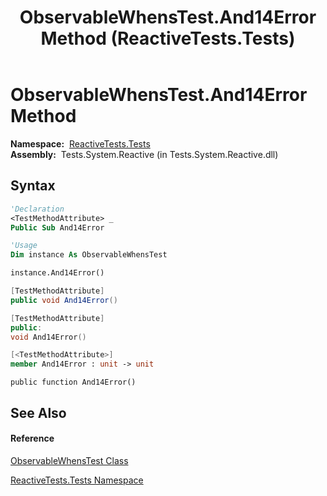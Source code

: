 ﻿---
title: ObservableWhensTest.And14Error Method  (ReactiveTests.Tests)
TOCTitle: And14Error Method
ms:assetid: M:ReactiveTests.Tests.ObservableWhensTest.And14Error
ms:mtpsurl: https://msdn.microsoft.com/en-us/library/reactivetests.tests.observablewhenstest.and14error(v=VS.103)
ms:contentKeyID: 36620032
ms.date: 06/28/2011
mtps_version: v=VS.103
f1_keywords:
- ReactiveTests.Tests.ObservableWhensTest.And14Error
dev_langs:
- CSharp
- JScript
- VB
- FSharp
- c++
---

# ObservableWhensTest.And14Error Method

**Namespace:**  [ReactiveTests.Tests](hh289046\(v=vs.103\).md)  
**Assembly:**  Tests.System.Reactive (in Tests.System.Reactive.dll)

## Syntax

``` vb
'Declaration
<TestMethodAttribute> _
Public Sub And14Error
```

``` vb
'Usage
Dim instance As ObservableWhensTest

instance.And14Error()
```

``` csharp
[TestMethodAttribute]
public void And14Error()
```

``` c++
[TestMethodAttribute]
public:
void And14Error()
```

``` fsharp
[<TestMethodAttribute>]
member And14Error : unit -> unit 
```

``` jscript
public function And14Error()
```

## See Also

#### Reference

[ObservableWhensTest Class](hh303102\(v=vs.103\).md)

[ReactiveTests.Tests Namespace](hh289046\(v=vs.103\).md)

